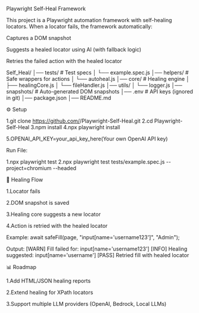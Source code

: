 Playwright Self-Heal Framework

This project is a Playwright automation framework with self-healing locators.
When a locator fails, the framework automatically:

Captures a DOM snapshot

Suggests a healed locator using AI (with fallback logic)

Retries the failed action with the healed locator


Self_Heal/
│── tests/                  # Test specs
│   └── example.spec.js
│── helpers/                # Safe wrappers for actions
│   └── autoheal.js
│── core/                   # Healing engine
│   ├── healingCore.js
│   └── fileHandler.js
│── utils/
│   └── logger.js
│── snapshots/              # Auto-generated DOM snapshots
│── .env                    # API keys (ignored in git)
│── package.json
│── README.md

⚙️ Setup

1.git clone https://github.com/<your-username>/Playwright-Self-Heal.git
2.cd Playwright-Self-Heal
3.npm install
4.npx playwright install

5.OPENAI_API_KEY=your_api_key_here(Your own OpenAI API key)

 Run File:

1.npx playwright test
2.npx playwright test tests/example.spec.js --project=chromium --headed


🔧 Healing Flow

1.Locator fails

2.DOM snapshot is saved

3.Healing core suggests a new locator

4.Action is retried with the healed locator

Example:
await safeFill(page, "input[name='username123']", "Admin"); 

Output:
[WARN] Fill failed for: input[name='username123']
[INFO] Healing suggested: input[name='username']
[PASS] Retried fill with healed locator

📊 Roadmap

1.Add HTML/JSON healing reports

2.Extend healing for XPath locators

3.Support multiple LLM providers (OpenAI, Bedrock, Local LLMs)

